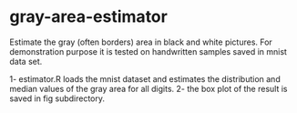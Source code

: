 # gray-area-estimator
Estimate the gray (often borders) area in black and white pictures. For demonstration purpose it is tested on handwritten samples saved in mnist data set.

1- estimator.R loads the mnist dataset and estimates the distribution and median values of the gray area for all digits.
2- the box plot of the result is saved in fig subdirectory.

